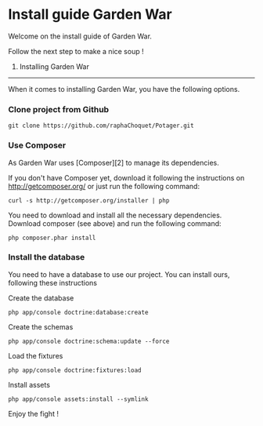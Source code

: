 Install guide Garden War
========================

Welcome on the install guide of Garden War.

Follow the next step to make a nice soup !

1) Installing Garden War
----------------------------------

When it comes to installing Garden War, you have the
following options.

### Clone project from Github

    git clone https://github.com/raphaChoquet/Potager.git

### Use Composer

As Garden War uses [Composer][2] to manage its dependencies.

If you don't have Composer yet, download it following the instructions on
http://getcomposer.org/ or just run the following command:

    curl -s http://getcomposer.org/installer | php

You need to download and install all the necessary dependencies. Download composer (see above) and run the
following command:

    php composer.phar install

### Install the database

You need to have a database to use our project. You can install ours, following these instructions

Create the database

    php app/console doctrine:database:create

Create the schemas

    php app/console doctrine:schema:update --force

Load the fixtures

    php app/console doctrine:fixtures:load

Install assets

    php app/console assets:install --symlink



Enjoy the fight !
